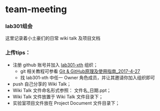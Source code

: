# team-meeting
### lab301组会
这里记录着小土豪们的日常 wiki talk 及项目文档

### 上传tips：

- 注册 github 账号并加入 [lab301-xth](https://github.com/lab301-xth) 组织；
	- git 相关教程可参看 [Git & GitHub原理及使用指南_2017-4-27](https://github.com/lab301-xth/team-metting/blob/master/Wiki%20Talk/Git%20%26%20GitHub%E5%8E%9F%E7%90%86%E5%8F%8A%E4%BD%BF%E7%94%A8%E6%8C%87%E5%8D%97_2017-4-27.pptx)
	- 找 lab301-xth 中任一 Owner 角色成员，并让其邀请你加入组织即可
- push 自己分享的 Wiki Talk；
- Wiki Talk 文件命名形式参照： 文件名_日期.ppt；
- Wiki Talk 文件放置于 Wiki Talk 文件目录下；
- 实验室项目文件放在 Project Document 文件目录下；
